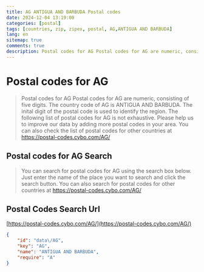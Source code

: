 ```yaml
---
title: AG ANTIGUA AND BARBUDA Postal codes 
date: 2024-12-04 13:19:00
categories: [postal]
tags: [countries, zip, zipex, postal, AG,ANTIGUA AND BARBUDA]
lang: en
sitemap: true
comments: true
description: Postal codes for AG Postal codes for AG are numeric, consisting of five digits. The country code of AG is ANTIGUA AND BARBUDA. The inital digit of the postal code is used to identify the region. The following list of postal codes for AG is not exhaustive. Please help us to improve our data by adding more postal codes in your area. You can also check the list of postal codes for other countries at https://postal-codes.cybo.com/AG/
---
```


# Postal codes for AG
> Postal codes for AG Postal codes for AG are numeric, consisting of five digits. The country code of AG is ANTIGUA AND BARBUDA. The inital digit of the postal code is used to identify the region. The following list of postal codes for AG is not exhaustive. Please help us to improve our data by adding more postal codes in your area. You can also check the list of postal codes for other countries at https://postal-codes.cybo.com/AG/

## Postal codes for AG Search 
> You can search for postal codes for AG using the search box below. Just enter the name of the place you want to search and click the search button. You can also search for postal codes for other countries at https://postal-codes.cybo.com/AG/

## Postal Codes Search Url

[https://postal-codes.cybo.com/AG/](https://postal-codes.cybo.com/AG/)
```json
{
    "id": "data\/AG",
    "key": "AG",
    "name": "ANTIGUA AND BARBUDA",
    "require": "A"
}
```
